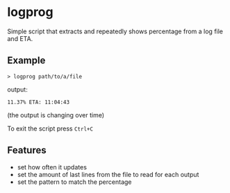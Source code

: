 # logprog
Simple script that extracts and repeatedly shows percentage from a log file and ETA.

## Example
```
> logprog path/to/a/file
```
output:
```
11.37% ETA: 11:04:43
```
(the output is changing over time)

To exit the script press `Ctrl+C`

## Features
- set how often it updates
- set the amount of last lines from the file to read for each output
- set the pattern to match the percentage
